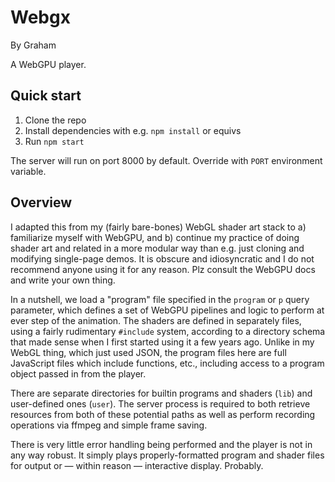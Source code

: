 Webgx
=========
By Graham

A WebGPU player.

## Quick start

1. Clone the repo
2. Install dependencies with e.g. `npm install` or equivs
3. Run `npm start`

The server will run on port 8000 by default. Override with `PORT` environment variable.

## Overview

I adapted this from my (fairly bare-bones) WebGL shader art stack to a) familiarize myself with WebGPU, and b) continue my practice of doing shader art and related in a more modular way than e.g. just cloning and modifying single-page demos. It is obscure and idiosyncratic and I do not recommend anyone using it for any reason. Plz consult the WebGPU docs and write your own thing.

In a nutshell, we load a "program" file specified in the `program` or `p` query parameter, which defines a set of WebGPU pipelines and logic to perform at ever step of the animation. The shaders are defined in separately files, using a fairly rudimentary `#include` system, according to a directory schema that made sense when I first started using it a few years ago. Unlike in my WebGL thing, which just used JSON, the program files here are full JavaScript files which include functions, etc., including access to a program object passed in from the player.

There are separate directories for builtin programs and shaders (`lib`) and user-defined ones (`user`). The server process is required to both retrieve resources from both of these potential paths as well as perform recording operations via ffmpeg and simple frame saving.

There is very little error handling being performed and the player is not in any way robust. It simply plays properly-formatted program and shader files for output or &mdash; within reason &mdash; interactive display. Probably.